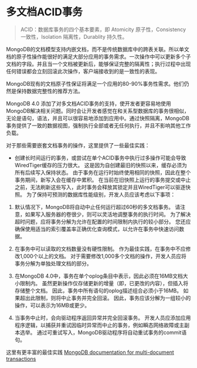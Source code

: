 # 多文档ACID事务

> ACID：数据库事务的四个基本要素，即 Atomicity 原子性，Consistency 一致性，Isolation 隔离性，Durablity 持久性。

MongoDB的文档模型支持内嵌文档，而不是传统数据库中的跨表关联。所以单文档的原子性操作能很好的满足大部分应用的事务需求。一次操作中可以更新多个子文档的字段。并且当一个文档被更新后，能够保证完整的隔离性；执行过程中出现任何错误都会立刻回滚此次操作，客户端接收到的是一致性的表现。

MongoDB现有的文档原子性保证将满足一个应用的80-90%事务性需求。他们仍然是保持数据完整性的推荐方法。

MongoDB 4.0 添加了对多文档ACID事务的支持，使开发者更容易地使用MongoDB解决相关问题。同时会让开发者感觉在和关系型数据库的事务很相似，无论是语句，语法，并且可以很容易地添加到应用中。通过快照隔离，MongoDB事务提供了一致的数据视图，强制执行全部或者无任何执行，并且不影响其他工作负载。

对于那些需要嵌套文档事务的操作，这里提供了一些最佳实践：

- 创建长时间运行的事务，或尝试在单个ACID事务中执行过多操作可能会导致WiredTiger缓存的压力很大。 这是因为自创建最旧的快照以来，缓存必须为所有后续写入保持状态。 由于事务在运行时始终使用相同的快照，因此在整个事务期间，新写入会在缓存中累积。 在当前在旧快照上运行的事务提交或中止之前，无法刷新这些写入，此时事务会释放其锁定并且WiredTiger可以驱逐快照。 为了保持可预测的数据库性能级别，开发人员应该考虑以下事项：

1. 默认情况下，MongoDB将自动中止任何运行超过60秒的多文档事务。 请注意，如果写入服务器的卷很少，则可以灵活地调整事务的执行时间。 为了解决超时问题，应将事务分解为允许在配置的时间限制内执行的较小部分。 您还应确保使用适当的索引覆盖率正确优化查询模式，以允许在事务中快速访问数据。

2. 在事务中可以读取的文档数量没有硬性限制。 作为最佳实践，在事务中不应修改1,000个以上的文档。 对于需要修改1,000多个文档的操作，开发人员应将事务分解为单独处理文档的部分。

3. 在MongoDB 4.0中，事务在单个oplog条目中表示，因此必须在16MB文档大小限制内。 虽然更新操作仅存储更新的增量（即，已更改的内容），但插入将存储整个文档。 因此，事务中所有语句的oplog描述组合必须小于16MB。 如果超出此限制，则将中止事务并完全回滚。 因此，事务应该分解为一组较小的操作，可以表示为16MB或更少。

4. 当事务中止时，会向驱动程序返回异常并完全回滚事务。 开发人员应添加应用程序逻辑，以捕获并重试因临时异常而中止的事务，例如瞬态网络故障或主副本选举。 通过可重试写入，MongoDB驱动程序将自动重试事务的commit语句。

这里有更丰富的最佳实践 [MongoDB documentation for multi-document transactions](https://docs.mongodb.com/master/core/transactions/)

